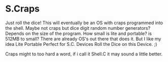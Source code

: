 # S.Craps

Just roll the dice!
This will eventually be an OS with craps programmed into the shell.
Maybe not craps but dice digit random number generators?
Depends on the size of the program.
How small is lite and portable?
is 512MB to small?
There are already OS's out there that does it.
But I like my idea
Lite Portable Perfect for S.C. Devices
Roll the Dice on this Device. ;)

Craps might to too hard a word, if i call it Shell.C it may sound a little better.


